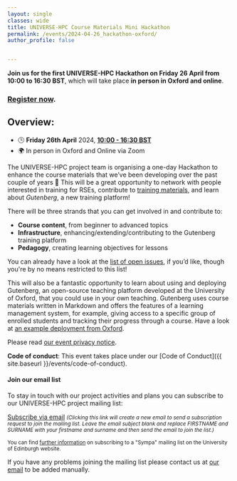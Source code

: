 ```yaml
---
layout: single
classes: wide
title: UNIVERSE-HPC Course Materials Mini Hackathon
permalink: /events/2024-04-26_hackathon-oxford/
author_profile: false


---
```


**Join us for the first UNIVERSE-HPC Hackathon on Friday 26 April from 10:00 to 16:30 BST**, which will take place **in person in Oxford and online**.

### [Register now](https://forms.office.com/e/igH1Dtc0uk).

## Overview:

- 🕒 **Friday 26th April** 2024, **[10:00 - 16:30 BST](https://www.timeanddate.com/worldclock/fixedtime.html?msg=UNIVERSE-HPC+Course+Materials+Mini+Hackathon&iso=20240426T10&p1=1233&ah=6&am=30)**
- 🌍 In person in Oxford and Online via Zoom

The UNIVERSE-HPC project team is organising a one-day Hackathon to enhance the course materials that we’ve been developing over the past couple of years 🎉 This will be a great opportunity to network with people interested in training for RSEs, contribute to [training materials](https://train.oxrse.uk/material), and learn about *Gutenberg*, a new training platform!

There will be three strands that you can get involved in and contribute to:

- **Course content**, from beginner to advanced topics
- **Infrastructure**, enhancing/extending/contributing to the Gutenberg training platform
- **Pedagogy**, creating learning objectives for lessons

You can already have a look at the [list of open issues](https://github.com/UNIVERSE-HPC/course-material/issues), if you’d like, though you're by no means restricted to this list!

This will also be a fantastic opportunity to learn about using and deploying Gutenberg, an open-source teaching platform developed at the University of Oxford, that you could use in your own teaching. Gutenberg uses course materials written in Markdown and offers the features of a learning management system, for example, giving access to a specific group of enrolled students and tracking their progress through a course. Have a look at [an example deployment from Oxford](https://train.oxrse.uk/material).

Please read [our event privacy notice](https://www.imperial.ac.uk/media/imperial-college/administration-and-support-services/secretariat/public/ICL---Events-privacy-notice---10-October-2018.pdf).

**Code of conduct**: This event takes place under our [Code of Conduct]({{ site.baseurl }}/events/code-of-conduct).

#### Join our email list

To stay in touch with our project activities and plans you can subscribe to our
UNIVERSE-HPC project mailing list:

<a
href="mailto:sympa@mlist.is.ed.ac.uk?body=SUBSCRIBE%20universe-hpc%20FIRSTNAME%20SURNAME%20%0A%0AQUIT%0A%0A">Subscribe
via email</a> <small>_(Clicking this link will create a new email to send a
subscription request to join the mailing list. Leave the email subject blank
and replace FIRSTNAME and SURNAME with your firstname and surname and then send
the email to join the list.)_</small>

<small>You can find [further
information](https://www.ed.ac.uk/information-services/computing/comms-and-collab/email/lists/sympa/subscribe)
on subscribing to a "Sympa" mailing list on the University of Edinburgh
website.</small>

If you have any problems joining the mailing list please contact us at
[our email](mailto:s.sukhiani@epcc.ed.ac.uk) to be added manually.
